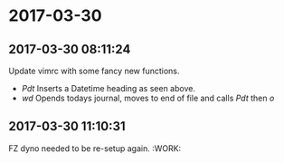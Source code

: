 # 2017-03-30

## 2017-03-30 08:11:24
Update vimrc with some fancy new functions.
 - *Pdt* Inserts a Datetime heading as seen above.
 - *<leader>w<leader>d* Opends todays journal, moves to end of file and calls _Pdt_ then _o_ 

## 2017-03-30 11:10:31
FZ dyno needed to be re-setup again. :WORK:

